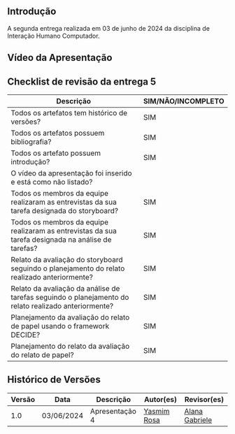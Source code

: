 ## Introdução
A segunda entrega realizada em 03 de junho de 2024 da disciplina de Interação Humano Computador.

## Vídeo da Apresentação



## Checklist de revisão da entrega 5
| Descrição | SIM/NÃO/INCOMPLETO |
| --- | --- |
| Todos os artefatos tem histórico de versões? | SIM |
| Todos os artefatos possuem bibliografia? | SIM  |
| Todos os artefato possuem introdução? | SIM  |
| O vídeo da apresentação foi inserido e está como não listado? | |
| Todos os membros da equipe realizaram as entrevistas da sua tarefa designada do storyboard? | SIM |
| Todos os membros da equipe realizaram as entrevistas da sua tarefa designada na análise de tarefas? | SIM |
| Relato da avaliação do storyboard seguindo o planejamento do relato realizado anteriormente? | SIM  |
| Relato da avaliação da análise de tarefas seguindo o planejamento do relato realizado anteriormente? | SIM |
| Planejamento da avaliação do relato de papel usando o framework DECIDE? | SIM  |
| Planejamento do relato da avaliação do relato de papel? | SIM  |


## Histórico de Versões

| Versão |    Data    | Descrição                     | Autor(es)                                          | Revisor(es) |
| ------ | :--------: | ----------------------------- | -------------------------------------------------- | ----------- |
| 1.0    | 03/06/2024 | Apresentação 4 |  [Yasmim Rosa](https://github.com/yaskisoba) | [Alana Gabriele](https://github.com/alanagabriele) |
